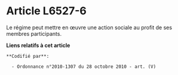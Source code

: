 # Article L6527-6

Le régime peut mettre en œuvre une action sociale au profit de ses membres participants.

**Liens relatifs à cet article**

	**Codifié par**:

	  - Ordonnance n°2010-1307 du 28 octobre 2010 - art. (V)

